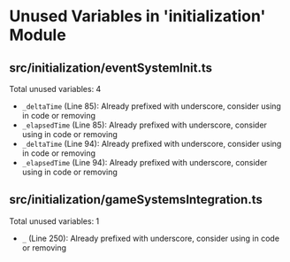 # Unused Variables in 'initialization' Module

## src/initialization/eventSystemInit.ts

Total unused variables: 4

- `_deltaTime` (Line 85): Already prefixed with underscore, consider using in code or removing
- `_elapsedTime` (Line 85): Already prefixed with underscore, consider using in code or removing
- `_deltaTime` (Line 94): Already prefixed with underscore, consider using in code or removing
- `_elapsedTime` (Line 94): Already prefixed with underscore, consider using in code or removing

## src/initialization/gameSystemsIntegration.ts

Total unused variables: 1

- `_` (Line 250): Already prefixed with underscore, consider using in code or removing

